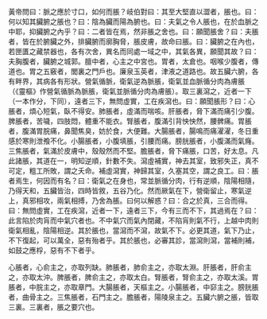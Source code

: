 黃帝問曰：脈之應於寸口，如何而脹？岐伯對曰：其至大堅直以澀者，脹也。曰：何以知其臟腑之脹也？曰：陰為臟而陽為腑也。曰：夫氣之令人脹也，在於血脈之中耶，抑臟腑之內乎？曰：二者皆在焉，然非脹之舍也。曰：願聞脹舍？曰：夫脹者，皆在於腑臟之外，排臟腑而廓胸脅，脹皮膚，故命曰脹。曰：臟腑之在內也，若匣匱之藏禁器也，各有次舍，異名而同處一域之中，其氣各異，願聞其故？曰：夫胸腹者，臟腑之城郭。膻中者，心主之中宮也。胃者，太倉也。咽喉少腹者，傳道也。胃之五竅者，閭裏之門戶也。廉泉玉英者，津液之道路也。故五臟六腑，各有畔界，其病各有形狀。營氣循脈，衛氣逆為脈脹，衛氣並血脈循分肉為膚脹（《靈樞》作營氣循脈為脈脹，衛氣並脈循分肉為膚脹）。取三裏瀉之，近者一下（一本作分，下同），遠者三下，無問虛實，工在疾瀉也。曰：願聞脹形？曰：心脹者，煩心短氣，臥不得安。肺脹者，虛滿而喘咳。肝脹者，脅下滿而痛引少腹。脾脹者，苦噦，四肢悶，體重不能衣。腎脹者，腹滿引背怏怏然，腰髀痛。胃脹者，腹滿胃脘痛，鼻聞焦臭，妨於食，大便難。大腸脹者，腸鳴而痛濯濯，冬日重感於寒則泄飧不化。小腸脹者，小腹填脹，引腰而痛。膀胱脹者，小腹滿而氣癃。三焦脹者，氣滿於皮膚中，殼殼然而不堅。膽脹者，脅下痛脹，口苦，好太息。凡此諸脹，其道在一，明知逆順，針數不失。瀉虛補實，神去其室，致邪失正，真不可定，粗工所敗，謂之夭命。補虛瀉實，神歸其室，久塞其空，謂之良工。曰：脹者焉生，何因而有名？曰：衛氣之在身也，常並脈循分肉，行有逆順，陰陽相隨，乃得天和，五臟皆治，四時皆敘，五谷乃化。然而厥氣在下，營衛留止，寒氣逆上，真邪相攻，兩氣相搏，乃舍為脹。曰何以解惑？曰：合之於真，三合而得。曰：無問虛實，工在疾瀉，近者一下，遠者三下，今有三而不下，其過焉在？曰：此言陷於肉肓而中氣穴者也。不中氣穴而氣內閉藏，不陷肓則氣不行，上越中肉則衛氣相亂，陰陽相逆。其於脹也，當瀉而不瀉，故氣不下。必更其道，氣下乃止，不下復起，可以萬全，惡有殆者乎。其於脹也，必審其診，當瀉則瀉，當補則補，如鼓之應桴，惡有不下者乎。

心脹者，心俞主之，亦取列缺。肺脹者，肺俞主之，亦取太淵。肝脹者，肝俞主之，亦取太沖。脾脹者，脾俞主之，亦取太白。腎脹者，腎俞主之，亦取太溪。胃脹者，中脘主之，亦取章門。大腸脹者，天樞主之。小腸脹者，中窌主之。膀胱脹者，曲骨主之。三焦脹者，石門主之。膽脹者，陽陵泉主之。五臟六腑之脹，皆取三裏。三裏者，脹之要穴也。